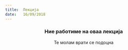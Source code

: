 ```yaml
---
title:  Лекција
date:   16/09/2018
---
```


### <center>Ние работиме на оваа лекција</center>
<center>Те молам врати се подоцна</center>